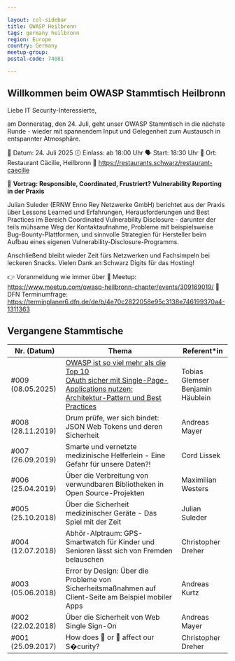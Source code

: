 ```yaml
---

layout: col-sidebar
title: OWASP Heilbronn
tags: germany heilbronn
region: Europe
country: Germany
meetup-group:
postal-code: 74081

---
```


## Willkommen beim OWASP Stammtisch Heilbronn

Liebe IT Security-Interessierte,

am Donnerstag, den 24. Juli, geht unser OWASP Stammtisch in die nächste Runde - wieder mit spannendem Input und Gelegenheit zum Austausch in entspannter Atmosphäre. 

📅 Datum: 24. Juli 2025 
🕕 Einlass: ab 18:00 Uhr 
🗣 Start: 18:30 Uhr 
📍 Ort: Restaurant Cäcilie, Heilbronn 
🔗 https://restaurants.schwarz/restaurant-caecilie 
 
🎤 **Vortrag: Responsible, Coordinated, Frustriert? Vulnerability Reporting in der Praxis** 
 
Julian Suleder (ERNW Enno Rey Netzwerke GmbH) berichtet aus der Praxis über Lessons Learned und Erfahrungen, Herausforderungen und Best Practices im Bereich Coordinated Vulnerability Disclosure - darunter der teils mühsame Weg der Kontaktaufnahme, Probleme mit beispielsweise Bug-Bounty-Plattformen, und sinnvolle Strategien für Hersteller beim Aufbau eines eigenen Vulnerability-Disclosure-Programms. 
 
Anschließend bleibt wieder Zeit fürs Netzwerken und Fachsimpeln bei leckeren Snacks. Vielen Dank an Schwarz Digits für das Hosting! 

👉 Voranmeldung wie immer über 
🔹 Meetup: https://www.meetup.com/owasp-heilbronn-chapter/events/309169019/ 
🔹 DFN Terminumfrage: https://terminplaner6.dfn.de/de/b/4e70c2822058e95c3138e746199370a4-1311363 
 
## Vergangene Stammtische

| Nr. (Datum)  | Thema | Referent\*in |
| ------------- | ------------- |------------- |
|\#009 (08.05.2025) | [OWASP ist so viel mehr als die Top 10](assets/slides/20250508_ChapterHeilbronn-OWASP_so_much_more_than_just_top_10.pdf) <br />[OAuth sicher mit Single-Page-Applications nutzen: Architektur-Pattern und Best Practices](assets/slides/20250508_OAuth2_sicher_mit_SPAs_nutzen.pdf)| Tobias Glemser <br />Benjamin Häublein|
|\#008 (28.11.2019) | Drum prüfe, wer sich bindet: JSON Web Tokens und deren Sicherheit | Andreas Mayer |
|\#007 (26.09.2019) | Smarte und vernetzte medizinische Helferlein - Eine Gefahr für unsere Daten?! | Cord Lissek |
|\#006 (25.04.2019) | Über die Verbreitung von verwundbaren Bibliotheken in Open Source-Projekten | Maximilian Westers |
|\#005 (25.10.2018) | Über die Sicherheit medizinischer Geräte - Das Spiel mit der Zeit | Julian Suleder |
|\#004 (12.07.2018) | Abhör-Alptraum: GPS-Smartwatch für Kinder und Senioren lässt sich von Fremden belauschen | Christopher Dreher |
| \#003 (05.06.2018) | Error by Design: Über die Probleme von Sicherheitsmaßnahmen auf Client-Seite am Beispiel mobiler Apps | Andreas Kurtz |
| \#002 (22.02.2018) | Über die Sicherheit von Web Single Sign-On | Andreas Mayer |
| \#001 (25.09.2017) | How does 🙈 or 💩 affect our S�curity? | Christopher Dreher |
